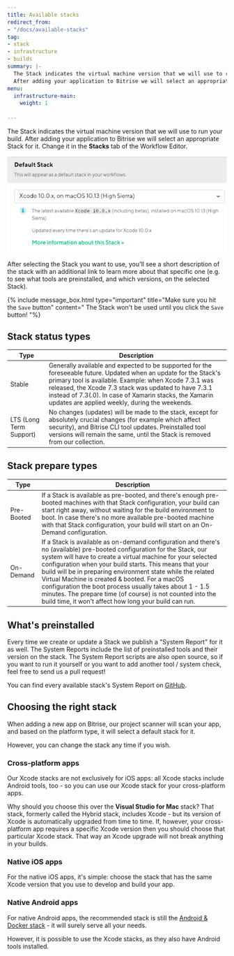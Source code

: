 ```yaml
---
title: Available stacks
redirect_from:
- "/docs/available-stacks"
tag:
- stack
- infrastructure
- builds
summary: |-
  The Stack indicates the virtual machine version that we will use to run your build.
  After adding your application to Bitrise we will select an appropriate Stack for it.
menu:
  infrastructure-main:
    weight: 1

---
```

The Stack indicates the virtual machine version that we will use to run your build. After adding your application to Bitrise we will select an appropriate Stack for it. Change it in the **Stacks** tab of the Workflow Editor.

![](/img/stack-selector.png)

After selecting the Stack you want to use, you'll see a short description of the stack with an additional link to learn more about that specific one (e.g. to see what tools are preinstalled, and which versions, on the selected Stack).

{% include message_box.html type="important" title="Make sure you hit the `Save` button" content=" The Stack won't be used until you click the `Save` button! "%}

## Stack status types

| Type | Description |
| --- | --- |
| Stable | Generally available and expected to be supported for the foreseeable future. Updated when an update for the Stack's primary tool is available. Example: when Xcode 7.3.1 was released, the Xcode 7.3 stack was updated to have 7.3.1 instead of 7.3(.0). In case of Xamarin stacks, the Xamarin updates are applied weekly, during the weekends. |
| LTS (Long Term Support) | No changes (updates) will be made to the stack, except for absolutely crucial changes (for example which affect security), and Bitrise CLI tool updates. Preinstalled tool versions will remain the same, until the Stack is removed from our collection. |

## Stack prepare types

| Type | Description |
| --- | --- |
| Pre-Booted | If a Stack is available as pre-booted, and there's enough pre-booted machines with that Stack configuration, your build can start right away, without waiting for the build environment to boot. In case there's no more available pre-booted machine with that Stack configuration, your build will start on an On-Demand configuration. |
| On-Demand | If a Stack is available as on-demand configuration and there's no (available) pre-booted configuration for the Stack, our system will have to create a virtual machine for your selected configuration when your build starts. This means that your build will be in preparing environment state while the related Virtual Machine is created & booted. For a macOS configuration the boot process usually takes about 1 - 1.5 minutes. The prepare time (of course) is not counted into the build time, it won't affect how long your build can run. |

## What's preinstalled

Every time we create or update a Stack we publish a "System Report" for it as well. The System Reports include the list of preinstalled tools and their version on the stack. The System Report scripts are also open source, so if you want to run it yourself or you want to add another tool / system check, feel free to send us a pull request!

You can find every available stack's System Report on [GitHub](https://github.com/bitrise-io/bitrise.io/tree/master/system_reports).

## Choosing the right stack

When adding a new app on Bitrise, our project scanner will scan your app, and based on the platform type, it will select a default stack for it. 

However, you can change the stack any time if you wish. 

### Cross-platform apps

Our Xcode stacks are not exclusively for iOS apps: all Xcode stacks include Android tools, too - so you can use our Xcode stack for your cross-platform apps. 

Why should you choose this over the **Visual Studio for Mac** stack? That stack, formerly called the Hybrid stack, includes Xcode - but its version of Xcode is automatically upgraded from time to time. If, however, your cross-platform app requires a specific Xcode version then you should choose that particular Xcode stack. That way an Xcode upgrade will not break anything in your builds.

### Native iOS apps 

For the native iOS apps, it's simple: choose the stack that has the same Xcode version that you use to develop and build your app. 

### Native Android apps

For native Android apps, the recommended stack is still the [Android & Docker stack](/infrastructure/the-environment/) - it will surely serve all your needs. 

However, it is possible to use the Xcode stacks, as they also have Android tools installed.